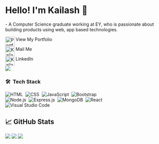 # Hello! I'm Kailash 👋
<p>- A Computer Science graduate working at EY, who is passionate about building products using web, app based technologies.</p>

View My Portfolio
<a href="https://bit.ly/kailashmms">
  <img align="left" alt="Portfolio" width="30px" height="30px" src="https://img.icons8.com/cotton/64/000000/website.png"/>
</a>

Mail Me
<a href="mailto:srikarkailash9@gmail.com">
  <img align="left" alt="Kailash's Mail" width="30px" height="30px" src="https://cdn.svgporn.com/logos/google-gmail.svg" />
</a>

LinkedIn
<a href="https://in.linkedin.com/in/kailash-medavarapu-51b560107">
  <img align="left" alt="Kailash's LI" width="30px" height="30px" src="https://raw.githubusercontent.com/peterthehan/peterthehan/master/assets/linkedin.svg" />
</a>

![](https://visitor-badge.glitch.me/badge?page_id=kailash108)

### 🛠 &nbsp;Tech Stack

![HTML](https://img.shields.io/badge/-HTML-05122A?style=flat&logo=HTML5)&nbsp;
![CSS](https://img.shields.io/badge/-CSS-05122A?style=flat&logo=CSS3&logoColor=1572B6)&nbsp;
![JavaScript](https://img.shields.io/badge/-JavaScript-05122A?style=flat&logo=javascript)&nbsp;
![Bootstrap](https://img.shields.io/badge/-Bootstrap-05122A?style=flat&logo=bootstrap&logoColor=563D7C)
<br />
![Node.js](https://img.shields.io/badge/-Node.js-05122A?style=flat&logo=node.js)&nbsp;
![Express.js](https://img.shields.io/badge/-Express.js-05122A?style=flat&logo=express)&nbsp;
![MongoDB](https://img.shields.io/badge/-MongoDB-05122A?style=flat&logo=mongodb)&nbsp;
![React](https://img.shields.io/badge/-React-05122A?style=flat&logo=react)&nbsp;
<br />
![Visual Studio Code](https://img.shields.io/badge/-Visual%20Studio%20Code-05122A?style=flat&logo=visual-studio-code&logoColor=007ACC)&nbsp;
<!-- <br />
![Git](https://img.shields.io/badge/-Git-05122A?style=flat&logo=git)&nbsp;
![GitHub](https://img.shields.io/badge/-GitHub-05122A?style=flat&logo=github)&nbsp;
<br /> --->

## &#x1f4c8; GitHub Stats

<p>
  <img src="https://github-readme-stats.vercel.app/api?username=Kailash108&show_icons=true&count_private=true&include_all_commits=true&theme=radical" />
  <img src="https://github-readme-streak-stats.herokuapp.com/?user=Kailash108&theme=radical" />
  <img src="https://github-readme-stats.vercel.app/api/top-langs?username=Kailash108&show_icons=true&locale=en&layout=compact&theme=radical" />
</p>
 
<br />

